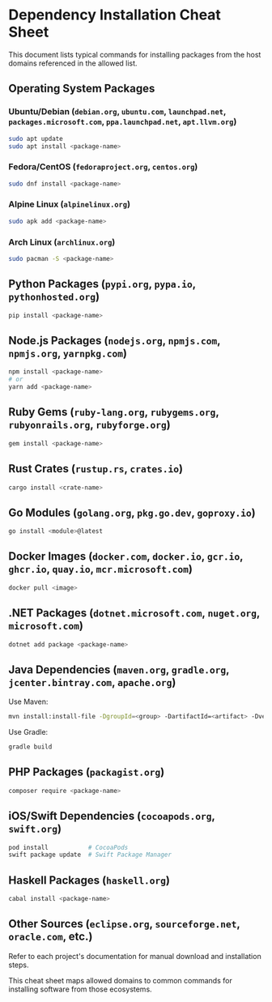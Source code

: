 # Dependency Installation Cheat Sheet

This document lists typical commands for installing packages from the host domains referenced in the allowed list.

## Operating System Packages

### Ubuntu/Debian (`debian.org`, `ubuntu.com`, `launchpad.net`, `packages.microsoft.com`, `ppa.launchpad.net`, `apt.llvm.org`)
```bash
sudo apt update
sudo apt install <package-name>
```

### Fedora/CentOS (`fedoraproject.org`, `centos.org`)
```bash
sudo dnf install <package-name>
```

### Alpine Linux (`alpinelinux.org`)
```bash
sudo apk add <package-name>
```

### Arch Linux (`archlinux.org`)
```bash
sudo pacman -S <package-name>
```

## Python Packages (`pypi.org`, `pypa.io`, `pythonhosted.org`)
```bash
pip install <package-name>
```

## Node.js Packages (`nodejs.org`, `npmjs.com`, `npmjs.org`, `yarnpkg.com`)
```bash
npm install <package-name>
# or
yarn add <package-name>
```

## Ruby Gems (`ruby-lang.org`, `rubygems.org`, `rubyonrails.org`, `rubyforge.org`)
```bash
gem install <package-name>
```

## Rust Crates (`rustup.rs`, `crates.io`)
```bash
cargo install <crate-name>
```

## Go Modules (`golang.org`, `pkg.go.dev`, `goproxy.io`)
```bash
go install <module>@latest
```

## Docker Images (`docker.com`, `docker.io`, `gcr.io`, `ghcr.io`, `quay.io`, `mcr.microsoft.com`)
```bash
docker pull <image>
```

## .NET Packages (`dotnet.microsoft.com`, `nuget.org`, `microsoft.com`)
```bash
dotnet add package <package-name>
```

## Java Dependencies (`maven.org`, `gradle.org`, `jcenter.bintray.com`, `apache.org`)
Use Maven:
```bash
mvn install:install-file -DgroupId=<group> -DartifactId=<artifact> -Dversion=<version> -Dpackaging=jar -Dfile=<path>
```
Use Gradle:
```bash
gradle build
```

## PHP Packages (`packagist.org`)
```bash
composer require <package-name>
```

## iOS/Swift Dependencies (`cocoapods.org`, `swift.org`)
```bash
pod install           # CocoaPods
swift package update  # Swift Package Manager
```

## Haskell Packages (`haskell.org`)
```bash
cabal install <package-name>
```

## Other Sources (`eclipse.org`, `sourceforge.net`, `oracle.com`, etc.)
Refer to each project's documentation for manual download and installation steps.

This cheat sheet maps allowed domains to common commands for installing software from those ecosystems.
